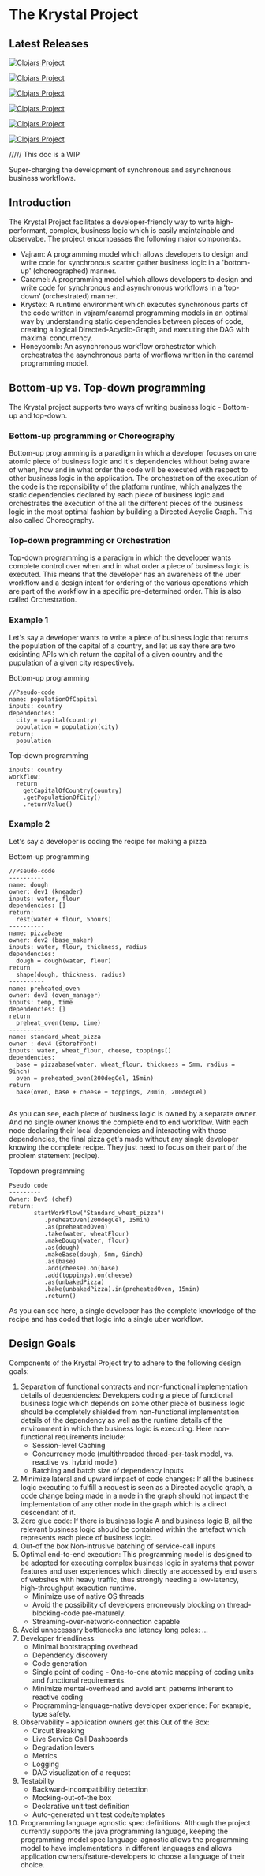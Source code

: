 # The Krystal Project

## Latest Releases
[![Clojars Project](https://img.shields.io/clojars/v/com.flipkart.krystal/krystal-common.svg)](https://clojars.org/com.flipkart.krystal/krystal-common)

[![Clojars Project](https://img.shields.io/clojars/v/com.flipkart.krystal/krystex.svg)](https://clojars.org/com.flipkart.krystal/krystex)

[![Clojars Project](https://img.shields.io/clojars/v/com.flipkart.krystal/vajram.svg)](https://clojars.org/com.flipkart.krystal/vajram)

[![Clojars Project](https://img.shields.io/clojars/v/com.flipkart.krystal/vajram-codegen.svg)](https://clojars.org/com.flipkart.krystal/vajram-codegen)

[![Clojars Project](https://img.shields.io/clojars/v/com.flipkart.krystal/vajram-krystex.svg)](https://clojars.org/com.flipkart.krystal/vajram-krystex)

[![Clojars Project](https://img.shields.io/clojars/v/com.flipkart.krystal/com.flipkart.krystal.gradle.plugin.svg)](https://clojars.org/com.flipkart.krystal/com.flipkart.krystal.gradle.plugin)

///// This doc is a WIP

Super-charging the development of synchronous and asynchronous business workflows.

## Introduction

The Krystal Project facilitates a developer-friendly way to write high-performant, complex, business logic which is easily maintainable and observabe. The project encompasses the following major components. 
   * Vajram: A programming model which allows developers to design and write code for synchronous scatter gather business logic in a 'bottom-up' (choreographed) manner.
   * Caramel: A programming model which allows developers to design and write code for synchronous and asynchronous workflows in a 'top-down' (orchestrated) manner.
   * Krystex: A runtime environment which executes synchronous parts of the code written in vajram/caramel programming models in an optimal way by understanding static dependencies between pieces of code, creating a logical Directed-Acyclic-Graph, and executing the DAG with maximal concurrency.
   * Honeycomb: An asynchronous workflow orchestrator which orchestrates the asynchronous parts of worflows written in the caramel programming model.
   
## Bottom-up vs. Top-down programming
The Krystal project supports two ways of writing business logic - Bottom-up and top-down. 

### Bottom-up programming or Choreography
Bottom-up programming is a paradigm in which a developer focuses on one atomic piece of business logic and it's dependencies without being aware of when, how and in what order the code will be executed with respect to other business logic in the application. The orchestration of the execution of the code is the reponsibility of the platform runtime, which analyzes the static dependencies declared by each piece of business logic and orchestrates the execution of the all the different pieces of the business logic in the most optimal fashion by building a Directed Acyclic Graph. This also called Choreography.

### Top-down programming or Orchestration
Top-down programming is a paradigm in which the developer wants complete control over when and in what order a piece of business logic is executed. This means that the developer has an awareness of the uber workflow and a design intent for ordering of the various operations which are part of the workflow in a specific pre-determined order. This is also called Orchestration.

### Example 1
Let's say a developer wants to write a piece of business logic that returns the population of the capital of a country, and let us say there are two exisinting APIs which return the capital of a given country and the pupulation of a given city respectively.

Bottom-up programming
```
//Pseudo-code
name: populationOfCapital
inputs: country
dependencies: 
  city = capital(country)
  population = population(city)
return:
  population
```

Top-down programming
```
inputs: country
workflow:
  return 
    getCapitalOfCountry(country)
    .getPopulationOfCity()
    .returnValue()
```

### Example 2
Let's say a developer is coding the recipe for making a pizza

Bottom-up programming
```
//Pseudo-code
----------
name: dough
owner: dev1 (kneader)
inputs: water, flour
dependencies: []
return:
  rest(water + flour, 5hours)
----------
name: pizzabase
owner: dev2 (base_maker)
inputs: water, flour, thickness, radius
dependencies: 
  dough = dough(water, flour)
return 
  shape(dough, thickness, radius)
----------
name: preheated_oven
owner: dev3 (oven_manager)
inputs: temp, time
dependencies: []
return
  preheat_oven(temp, time)
----------
name: standard_wheat_pizza
owner : dev4 (storefront)
inputs: water, wheat_flour, cheese, toppings[]
dependencies:
  base = pizzabase(water, wheat_flour, thickness = 5mm, radius = 9inch)
  oven = preheated_oven(200degCel, 15min)
return
  bake(oven, base + cheese + toppings, 20min, 200degCel)
  
```
As you can see, each piece of business logic is owned by a separate owner. And no single owner knows the complete end to end workflow. With each node declaring their local dependencies and interacting with those dependencies, the final pizza get's made without any single developer knowing the complete recipe. They just need to focus on their part of the problem statement (recipe).


Topdown programming
```
Pseudo code
---------
Owner: Dev5 (chef)
return:
       startWorkflow("Standard_wheat_pizza")
          .preheatOven(200degCel, 15min)
          .as(preheatedOven)
          .take(water, wheatFlour)
          .makeDough(water, flour)
          .as(dough)
          .makeBase(dough, 5mm, 9inch)
          .as(base)
          .add(cheese).on(base)
          .add(toppings).on(cheese)
          .as(unbakedPizza)
          .bake(unbakedPizza).in(preheatedOven, 15min)
          .return()
```
As you can see here, a single developer has the complete knowledge of the recipe and has coded that logic into a single uber workflow.

## Design Goals

Components of the Krystal Project try to adhere to the following design goals:

1. Separation of functional contracts and non-functional implementation details of dependencies: Developers coding a
   piece of functional business logic which depends on some other piece of business logic should be completely shielded
   from non-functional implementation details of the dependency as well as the runtime details of the environment in
   which the business logic is executing. Here non-functional requirements include:
    * Session-level Caching
    * Concurrency mode (multithreaded thread-per-task model, vs. reactive vs. hybrid model)
    * Batching and batch size of dependency inputs
1. Minimize lateral and upward impact of code changes: If all the business logic executing to fulfill a request is seen
   as a Directed acyclic graph, a code change being made in a node in the graph should not impact the implementation of
   any other node in the graph which is a direct descendant of it.
1. Zero glue code: If there is business logic A and business logic B, all the relevant business logic should be
   contained within the artefact which represents each piece of business logic.
1. Out-of the box Non-intrusive batching of service-call inputs
1. Optimal end-to-end execution: This programming model is designed to be adopted for executing complex business logic
   in systems that power features and user experiences which directly are accessed by end users of websites with heavy traffic, thus
   strongly needing a low-latency, high-throughput execution runtime.
    * Minimize use of native OS threads
    * Avoid the possibility of developers erroneously blocking on thread-blocking-code pre-maturely.
    * Streaming-over-network-connection capable
1. Avoid unnecessary bottlenecks and latency long poles: ... 
1. Developer friendliness:
    * Minimal bootstrapping overhead
    * Dependency discovery
    * Code generation
    * Single point of coding - One-to-one atomic mapping of coding units and functional requirements.
    * Minimize mental-overhead and avoid anti patterns inherent to reactive coding
    * Programming-language-native developer experience: For example, type safety.
1. Observability - application owners get this Out of the Box:
    * Circuit Breaking
    * Live Service Call Dashboards
    * Degradation levers
    * Metrics
    * Logging
    * DAG visualization of a request
1. Testability
    * Backward-incompatibility detection
    * Mocking-out-of-the box
    * Declarative unit test definition
    * Auto-generated unit test code/templates
1. Programming language agnostic spec definitions: Although the project currently supports the java programming language, keeping
    the programming-model spec language-agnostic allows the programming model to have implementations in different
    languages and allows application owners/feature-developers to choose a language of their choice.

